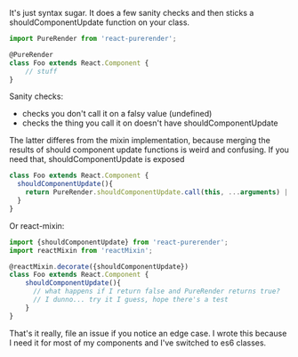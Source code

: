 It's just syntax sugar.  It does a few sanity checks and then sticks a shouldComponentUpdate function on your class.

```js
import PureRender from 'react-purerender';

@PureRender
class Foo extends React.Component {
    // stuff
}
```

Sanity checks:
- checks you don't call it on a falsy value (undefined)
- checks the thing you call it on doesn't have shouldComponentUpdate

The latter differes from the mixin implementation, because merging the results of should component update
functions is weird and confusing. If you need that, shouldComponentUpdate is exposed

```js
class Foo extends React.Component {
  shouldComponentUpdate(){
    return PureRender.shouldComponentUpdate.call(this, ...arguments) || magicGlobalThingWasChanged();
  }
}
```

Or react-mixin:

```js
import {shouldComponentUpdate} from 'react-purerender';
import reactMixin from 'reactMixin';

@reactMixin.decorate({shouldComponentUpdate})
class Foo extends React.Component {
    shouldComponentUpdate(){
      // what happens if I return false and PureRender returns true?
      // I dunno... try it I guess, hope there's a test
    }
}
```

That's it really, file an issue if you notice an edge case. I wrote this because I need it
for most of my components and I've switched to es6 classes.
